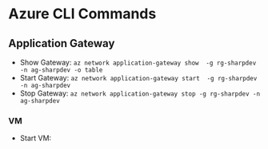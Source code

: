 # Azure CLI Commands

## Application Gateway
- Show Gateway: `az network application-gateway show  -g rg-sharpdev -n ag-sharpdev -o table`
- Start Gateway: `az network application-gateway start  -g rg-sharpdev -n ag-sharpdev`
- Stop Gateway: `az network application-gateway stop -g rg-sharpdev -n ag-sharpdev`

### VM
- Start VM: 
